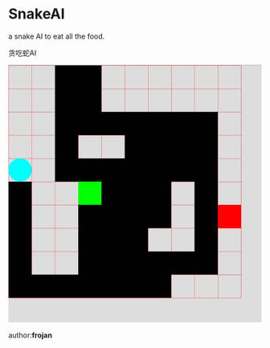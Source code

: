 SnakeAI
===============

a snake AI to eat all the food.

贪吃蛇AI

![frojan](https://github.com/frojan/MagicSnake/blob/master/show.jpg "效果图")  


author:**frojan**

